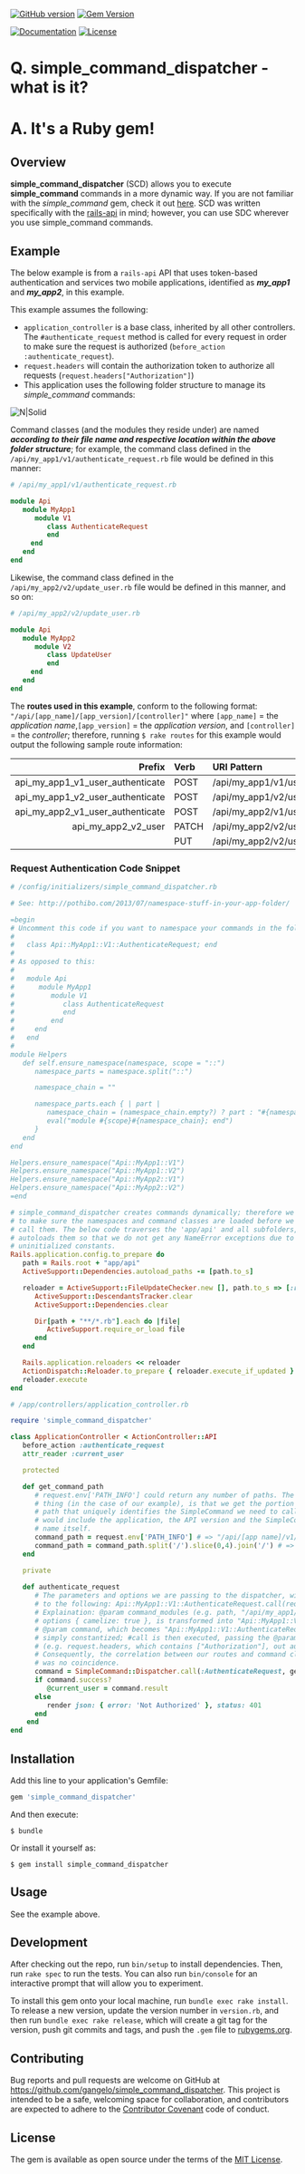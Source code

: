 [![GitHub version](https://badge.fury.io/gh/gangelo%2Fsimple_command_dispatcher.svg)](https://badge.fury.io/gh/gangelo%2Fsimple_command_dispatcher)
[![Gem Version](https://badge.fury.io/rb/simple_command_dispatcher.svg)](https://badge.fury.io/rb/simple_command_dispatcher)

[![Documentation](http://img.shields.io/badge/docs-rdoc.info-blue.svg)](http://www.rubydoc.info/gems/simple_command_dispatcher/)
[![License](http://img.shields.io/badge/license-MIT-yellowgreen.svg)](#license)

# Q. simple_command_dispatcher - what is it?
# A. It's a Ruby gem!

## Overview
__simple_command_dispatcher__ (SCD) allows you to execute __simple_command__ commands in a more dynamic way. If you are not familiar with the _simple_command_ gem, check it out [here][simple-command]. SCD was written specifically with the [rails-api][rails-api] in mind; however, you can use SDC wherever you use simple_command commands. 

## Example
The below example is from a `rails-api` API that uses token-based authentication and services two mobile applications, identified as *__my_app1__* and *__my_app2__*, in this example.

This example assumes the following:

* `application_controller` is a base class, inherited by all other controllers. The `#authenticate_request` method is called for every request in order to make sure the request is authorized (`before_action :authenticate_request`).
* `request.headers` will contain the authorization token to authorize all requests (`request.headers["Authorization"]`)
* This application uses the following folder structure to manage its _simple_command_ commands:

![N|Solid](https://cldup.com/1UeyWzOLic.png)

Command classes (and the modules they reside under) are named *__according to their file name and respective location within the above folder structure__*; for example, the command class defined in the `/api/my_app1/v1/authenticate_request.rb` file would be defined in this manner:

```ruby 
# /api/my_app1/v1/authenticate_request.rb

module Api 
   module MyApp1 
      module V1 
         class AuthenticateRequest 
         end 
     end 
   end 
end
```
   
Likewise, the command class defined in the `/api/my_app2/v2/update_user.rb` file would be defined in this manner, and so on:

```ruby 
# /api/my_app2/v2/update_user.rb

module Api 
   module MyApp2 
      module V2 
         class UpdateUser 
         end 
     end 
   end 
end
```

The __routes used in this example__, conform to the following format: `"/api/[app_name]/[app_version]/[controller]"` where `[app_name]` = the _application name_,`[app_version]` = the _application version_, and `[controller]` = the _controller_; therefore, running `$ rake routes` for this example would output the following sample route information:


| Prefix        | Verb | URI Pattern | Controller#Action |
|-------------:|:-------------|:------------------|:------------------|
| api_my_app1_v1_user_authenticate | POST  | /api/my_app1/v1/user/authenticate(.:format) | api/my_app1/v1/authentication#create |
| api_my_app1_v2_user_authenticate | POST  | /api/my_app1/v2/user/authenticate(.:format) | api/my_app1/v2/authentication#create |
| api_my_app2_v1_user_authenticate | POST  | /api/my_app2/v1/user/authenticate(.:format) | api/my_app2/v1/authentication#create |
| api_my_app2_v2_user              | PATCH | /api/my_app2/v2/users/:id(.:format)         | api/my_app2/v2/users#update |
|                                  | PUT   | /api/my_app2/v2/users/:id(.:format)         | api/my_app2/v2/users#update |


### Request Authentication Code Snippet

```ruby
# /config/initializers/simple_command_dispatcher.rb

# See: http://pothibo.com/2013/07/namespace-stuff-in-your-app-folder/

=begin
# Uncomment this code if you want to namespace your commands in the following manner, for example:
#
#   class Api::MyApp1::V1::AuthenticateRequest; end
#
# As opposed to this: 
# 
#   module Api
#      module MyApp1
#         module V1
#            class AuthenticateRequest
#            end
#         end
#     end
#   end
#
module Helpers
   def self.ensure_namespace(namespace, scope = "::")
      namespace_parts = namespace.split("::")

      namespace_chain = ""

      namespace_parts.each { | part |
         namespace_chain = (namespace_chain.empty?) ? part : "#{namespace_chain}::#{part}"
         eval("module #{scope}#{namespace_chain}; end")
      }
   end
end

Helpers.ensure_namespace("Api::MyApp1::V1")
Helpers.ensure_namespace("Api::MyApp1::V2")
Helpers.ensure_namespace("Api::MyApp2::V1")
Helpers.ensure_namespace("Api::MyApp2::V2")
=end

# simple_command_dispatcher creates commands dynamically; therefore we need
# to make sure the namespaces and command classes are loaded before we construct and
# call them. The below code traverses the 'app/api' and all subfolders, and
# autoloads them so that we do not get any NameError exceptions due to
# uninitialized constants.
Rails.application.config.to_prepare do
   path = Rails.root + "app/api"
   ActiveSupport::Dependencies.autoload_paths -= [path.to_s]

   reloader = ActiveSupport::FileUpdateChecker.new [], path.to_s => [:rb] do
      ActiveSupport::DescendantsTracker.clear
      ActiveSupport::Dependencies.clear

      Dir[path + "**/*.rb"].each do |file|
         ActiveSupport.require_or_load file
      end
   end

   Rails.application.reloaders << reloader
   ActionDispatch::Reloader.to_prepare { reloader.execute_if_updated }
   reloader.execute
end
```

```ruby 
# /app/controllers/application_controller.rb

require 'simple_command_dispatcher'

class ApplicationController < ActionController::API
   before_action :authenticate_request
   attr_reader :current_user

   protected

   def get_command_path
      # request.env['PATH_INFO'] could return any number of paths. The important
      # thing (in the case of our example), is that we get the portion of the 
      # path that uniquely identifies the SimpleCommand we need to call; this 
      # would include the application, the API version and the SimpleCommand
      # name itself.
      command_path = request.env['PATH_INFO'] # => "/api/[app name]/v1/[action]”
      command_path = command_path.split('/').slice(0,4).join('/') # => "/api/[app name]/v1/"
   end

   private
   
   def authenticate_request
      # The parameters and options we are passing to the dispatcher, wind up equating
      # to the following: Api::MyApp1::V1::AuthenticateRequest.call(request.headers).
      # Explaination: @param command_modules (e.g. path, "/api/my_app1/v1/"), in concert with @param 
      # options { camelize: true }, is transformed into "Api::MyApp1::V1" and prepended to the 
      # @param command, which becomes "Api::MyApp1::V1::AuthenticateRequest." This string is then
      # simply constantized; #call is then executed, passing the @param command_parameters
      # (e.g. request.headers, which contains ["Authorization"], out authorization token).
      # Consequently, the correlation between our routes and command class module structure 
      # was no coincidence.
      command = SimpleCommand::Dispatcher.call(:AuthenticateRequest, get_command_path, { camelize: true}, request.headers)
      if command.success?
         @current_user = command.result
      else
         render json: { error: 'Not Authorized' }, status: 401
      end
    end
end
```


## Installation

Add this line to your application's Gemfile:

```ruby
gem 'simple_command_dispatcher'
```

And then execute:

    $ bundle

Or install it yourself as:

    $ gem install simple_command_dispatcher

## Usage

See the example above.

## Development

After checking out the repo, run `bin/setup` to install dependencies. Then, run `rake spec` to run the tests. You can also run `bin/console` for an interactive prompt that will allow you to experiment.

To install this gem onto your local machine, run `bundle exec rake install`. To release a new version, update the version number in `version.rb`, and then run `bundle exec rake release`, which will create a git tag for the version, push git commits and tags, and push the `.gem` file to [rubygems.org](https://rubygems.org).

## Contributing

Bug reports and pull requests are welcome on GitHub at https://github.com/gangelo/simple_command_dispatcher. This project is intended to be a safe, welcoming space for collaboration, and contributors are expected to adhere to the [Contributor Covenant](http://contributor-covenant.org) code of conduct.


## License

The gem is available as open source under the terms of the [MIT License](http://opensource.org/licenses/MIT).

   [simple-command]: <https://rubygems.org/gems/simple_command>
   [rails-api]: <https://rubygems.org/gems/rails-api>

